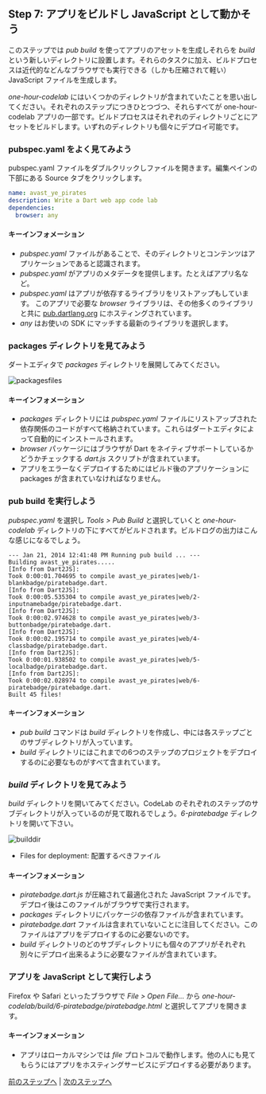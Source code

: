 Step 7: アプリをビルドし JavaScript として動かそう
------

このステップでは *pub build* を使ってアプリのアセットを生成しそれらを *build* という新しいディレクトリに設置します。それらのタスクに加え、ビルドプロセスは近代的などんなブラウザでも実行できる（しかも圧縮されて軽い） JavaScript ファイルを生成します。

*one-hour-codelab* にはいくつかのディレクトリが含まれていたことを思い出してください。それぞれのステップにつきひとつづつ、それらすべてが one-hour-codelab アプリの一部です。ビルドプロセスはそれぞれのディレクトリごとにアセットをビルドします。いずれのディレクトリも個々にデプロイ可能です。

### pubspec.yaml をよく見てみよう

pubspec.yaml ファイルをダブルクリックしファイルを開きます。編集ペインの下部にある Source タブをクリックします。

```yaml
name: avast_ye_pirates
description: Write a Dart web app code lab
dependencies:
  browser: any
```

#### キーインフォメーション

* *pubspec.yaml* ファイルがあることで、そのディレクトリとコンテンツはアプリケーションであると認識されます。
* *pubspec.yaml* がアプリのメタデータを提供します。たとえばアプリ名など。
* *pubspec.yaml* はアプリが依存するライブラリをリストアップもしています。 このアプリで必要な *browser* ライブラリは、その他多くのライブラリと共に [pub.dartlang.org](https://pub.dartlang.org/) にホスティングされています。
* *any* はお使いの SDK にマッチする最新のライブラリを選択します。

### packages ディレクトリを見てみよう

ダートエディタで *packages* ディレクトリを展開してみてください。

![packagesfiles](packagesfiles.png?raw=true)

#### キーインフォメーション

* *packages* ディレクトリには *pubspec.yaml* ファイルにリストアップされた依存関係のコードがすべて格納されています。これらはダートエディタによって自動的にインストールされます。
* *browser* パッケージにはブラウザが Dart をネイティブサポートしているかどうかチェックする *dart.js* スクリプトが含まれています。
* アプリをエラーなくデプロイするためにはビルド後のアプリケーションに packages が含まれていなければなりません。

### pub build を実行しよう

*pubspec.yaml* を選択し *Tools > Pub Build* と選択していくと *one-hour-codelab* ディレクトリの下にすべてがビルドされます。ビルドログの出力はこんな感じになるでしょう。

    --- Jan 21, 2014 12:41:48 PM Running pub build ... ---
    Building avast_ye_pirates.....
    [Info from Dart2JS]:
    Took 0:00:01.704695 to compile avast_ye_pirates|web/1-blankbadge/piratebadge.dart.
    [Info from Dart2JS]:
    Took 0:00:05.535304 to compile avast_ye_pirates|web/2-inputnamebadge/piratebadge.dart.
    [Info from Dart2JS]:
    Took 0:00:02.974628 to compile avast_ye_pirates|web/3-buttonbadge/piratebadge.dart.
    [Info from Dart2JS]:
    Took 0:00:02.195714 to compile avast_ye_pirates|web/4-classbadge/piratebadge.dart.
    [Info from Dart2JS]:
    Took 0:00:01.938502 to compile avast_ye_pirates|web/5-localbadge/piratebadge.dart.
    [Info from Dart2JS]:
    Took 0:00:02.028974 to compile avast_ye_pirates|web/6-piratebadge/piratebadge.dart.
    Built 45 files!

#### キーインフォメーション

* *pub build* コマンドは *build* ディレクトリを作成し、中には各ステップごとのサブディレクトリが入っています。
* *build* ディレクトリにはこれまでの6つのステップのプロジェクトをデプロイするのに必要なものがすべて含まれています。

### *build* ディレクトリを見てみよう

*build* ディレクトリを開いてみてください。CodeLab のそれぞれのステップのサブディレクトリが入っているのが見て取れるでしょう。*6-piratebadge* ディレクトリを開いて下さい。

![builddir](builddir.png?raw=true)

* Files for deployment: 配置するべきファイル

#### キーインフォメーション

* *piratebadge.dart.js* が圧縮されて最適化された JavaScript ファイルです。デプロイ後はこのファイルがブラウザで実行されます。
* *packages* ディレクトリにパッケージの依存ファイルが含まれています。
* *piratebadge.dart* ファイルは含まれていないことに注目してください。このファイルはアプリをデプロイするのに必要ないのです。
* *build* ディレクトリのどのサブディレクトリにも個々のアプリがそれぞれ別々にデプロイ出来るように必要なファイルが含まれています。

### アプリを JavaScript として実行しよう

Firefox や Safari といったブラウザで *File > Open File…* から *one-hour-codelab/build/6-piratebadge/piratebadge.html* と選択してアプリを開きます。

#### キーインフォメーション

* アプリはローカルマシンでは *file* プロトコルで動作します。他の人にも見てもらうにはアプリをホスティングサービスにデプロイする必要があります。

[前のステップへ](../step6/step6.md) | [次のステップへ](../step8/step8.md)
